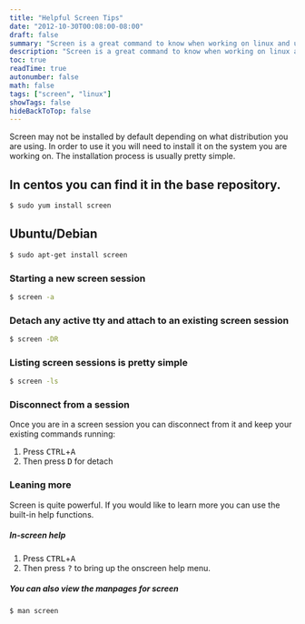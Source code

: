 ```yaml
---
title: "Helpful Screen Tips"
date: "2012-10-30T00:08:00-08:00"
draft: false
summary: "Screen is a great command to know when working on linux and unix systems. Screen allows long commands to stay running if you become disconnected from a server or if you want to disconnect."
description: "Screen is a great command to know when working on linux and unix systems. Screen allows long commands to stay running if you become disconnected from a server or if you want to disconnect."
toc: true
readTime: true
autonumber: false
math: false
tags: ["screen", "linux"]
showTags: false
hideBackToTop: false
---
```


Screen may not be installed by default depending on what distribution you are using. In order to use it you will need to install it on the system you are working on. The installation process is usually pretty simple.

## In centos you can find it in the base repository.
```sh
$ sudo yum install screen
```

## Ubuntu/Debian
```sh
$ sudo apt-get install screen
```

### Starting a new screen session
```sh
$ screen -a
```

### Detach any active tty and attach to an existing screen session
```sh
$ screen -DR
```

### Listing screen sessions is pretty simple
```sh
$ screen -ls
```

### Disconnect from a session
Once you are in a screen session you can disconnect from it and keep your existing commands running:

1. Press <kbd>CTRL</kbd>+<kbd>A</kbd>
2. Then press <kbd>D</kbd> for detach

### Leaning more
Screen is quite powerful. If you would like to learn more you can use the built-in help functions.

##### In-screen help
1. Press <kbd>CTRL</kbd>+<kbd>A</kbd>
2. Then press <kbd>?</kbd> to bring up the onscreen help menu.

##### You can also view the manpages for screen
```sh
$ man screen
```
